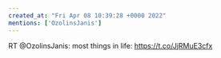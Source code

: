 ```yaml
---
created_at: "Fri Apr 08 10:39:28 +0000 2022"
mentions: ['OzolinsJanis']
---
```


RT @OzolinsJanis: most things in life: https://t.co/JjRMuE3cfx